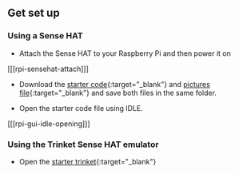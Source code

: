 ## Get set up

### Using a Sense HAT

+ Attach the Sense HAT to your Raspberry Pi and then power it on

[[[rpi-sensehat-attach]]]

+ Download the [starter code](resources/sense-hat-advent-calendar-starter.py){:target="_blank"} and [pictures file](resources/pictures.txt){:target="_blank"} and save both files in the same folder.

+ Open the starter code file using IDLE.

[[[rpi-gui-idle-opening]]]

### Using the Trinket Sense HAT emulator

+ Open the [starter trinket](https://trinket.io/python/02b321d2b8){:target="_blank"}
